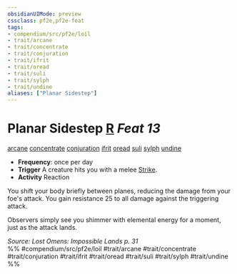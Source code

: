 ```yaml
---
obsidianUIMode: preview
cssclass: pf2e,pf2e-feat
tags:
- compendium/src/pf2e/loil
- trait/arcane
- trait/concentrate
- trait/conjuration
- trait/ifrit
- trait/oread
- trait/suli
- trait/sylph
- trait/undine
aliases: ["Planar Sidestep"]
---
```

# Planar Sidestep  [R](chapter-9-playing-the-game.md#Actions "Reaction") *Feat 13*  
[arcane](arcane.md "Arcane Tradition Trait")  [concentrate](concentrate.md "Concentrate Action & Ability Trait")  [conjuration](conjuration.md "Conjuration School Trait")  [ifrit](ifrit-b2.md "Ifrit Ancestry & Heritage Trait")  [oread](oread-b2.md "Oread Ancestry & Heritage Trait")  [suli](suli-b2.md "Suli Ancestry & Heritage Trait")  [sylph](sylph-b2.md "Sylph Ancestry & Heritage Trait")  [undine](undine-b2.md "Undine Ancestry & Heritage Trait")  

- **Frequency**: once per day
- **Trigger** A creature hits you with a melee [Strike](strike.md).
- **Activity** Reaction

You shift your body briefly between planes, reducing the damage from your foe's attack. You gain resistance 25 to all damage against the triggering attack.

Observers simply see you shimmer with elemental energy for a moment, just as the attack lands.

*Source: Lost Omens: Impossible Lands p. 31*  
%% #compendium/src/pf2e/loil #trait/arcane #trait/concentrate #trait/conjuration #trait/ifrit #trait/oread #trait/suli #trait/sylph #trait/undine %%